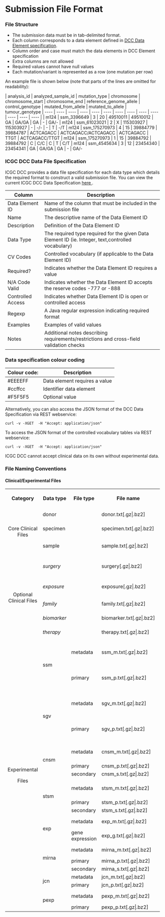 # Submission File Format

### File Structure

* The submission data must be in tab-delimited format.
* Each column corresponds to a data element defined in [DCC Data Element specification][1].
* Column order and case must match the data elements in DCC Element specification
* Extra columns are not allowed
* Required values cannot have null values
* Each mutation/variant is represented as a row (one mutation per row)

An example file is shown below (note that parts of the lines are omitted for readability):

| analysis_id | analyzed_sample_id | mutation_type | chromosome | chromosome_start | chromosome_end | reference_genome_allele | control_genotype | mutated_from_allele | mutated_to_allele | tumour_genotype
| ---- | ---- | ---- | ---- | ---- | ---- | ---- | ---- | ---- | ---- | ---- | ---- | ---- |
| m124  |  ssm_3396649   |  3 | 20 | 49510011    |    49510012 | GA     |   GA/GA  |   GA | - | GA/-
| m124  |  ssm_61023021  |  2 | X | 115303927    |   115303927 | -     |    -/-   |    - | T | -/T
| m124  |  ssm_175270973 |  4 | 15 | 39884779    |    39884787 | ACTCAGACC | ACTCAGACC/ACTCAGACC | ACTCAGACC | TTGT | ACTCAGACC/TTGT
| m124  |  ssm_175270973 |  1 | 15 | 39884792    |   39884792 | C | C/C |    C | T | C/T
| m124  |  ssm_4545634   |  3 | 12 | 23454340    |    23454341 | GA    |    GA/GA  |   GA | - | GA/-

### ICGC DCC Data File Specification

ICGC DCC provides a data file specification for each data type which details the required format to construct a valid submission file. You can view the current ICGC DCC Data Specification [here ][1].

| Column |  Description |
| ---- | ---- |
| Data Element ID |  Name of the column that must be included in the submission file |
| Name |  The descriptive name of the Data Element ID |
| Description |  Definition of the Data Element ID |
| Data Type |  The required type required for the given Data Element ID (ie. Integer, text,controlled vocabulary) |
| CV Codes |  Controlled vocabulary (if applicable to the Data Element ID) |
| Required? |  Indicates whether the Data Element ID requires a value |
| N/A Code Valid |  Indicates whether the Data Element ID accepts the reserve codes -777 or -888 |
| Controlled Access |  Indicates whether Data Element ID is open or controlled access |
| Regexp |  A Java regular expression indicating required format |
| Examples |  Examples of valid values |
| Notes |  Additional notes describing requirements/restrictions and cross-field validation checks |

### Data specification colour coding

| Colour code: |  Description |
| ---- | ---- |
| #EEEEFF |  Data element requires a value |
| #ccffcc |  Identifier data element |
| #F5F5F5 |  Optional value |

Alternatively, you can also access the JSON format of the DCC Data Specification via REST webservice:

```shell
curl -v -XGET  -H "Accept: application/json"
```

To access the JSON format of the controlled vocabulary tables via REST webservice:

```shell
curl -v -XGET  -H "Accept: application/json"
```

ICGC DCC cannot accept clinical data on its own without experimental data.

### File Naming Conventions

#### Clinical/Experimental Files

<table class="confluenceTable">
<tbody>
<tr>
<th colspan="1" class="confluenceTh">Category</th>
<th colspan="1" class="confluenceTh">Data type</th>
<th colspan="1" class="confluenceTh">File type</th>
<th colspan="1" class="confluenceTh">File name</th>
<th colspan="1" class="confluenceTh">
<p><strong>Description</strong></p>
</th>
</tr>
<tr>
<td rowspan="3" class="confluenceTd">
<p style="text-align: center;"></p>
<p style="text-align: center;">Core Clinical Files</p>
</td>
<td class="highlight-blue confluenceTd" colspan="1" data-highlight-colour="blue">donor</td>
<td class="highlight-blue confluenceTd" colspan="1" data-highlight-colour="blue"> </td>
<td class="highlight-blue confluenceTd" colspan="1" data-highlight-colour="blue">donor.txt[.gz|.bz2]</td>
<td class="highlight-blue confluenceTd" colspan="1" data-highlight-colour="blue">Donor information</td>
</tr>
<tr>
<td colspan="1" class="confluenceTd">specimen</td>
<td colspan="1" class="confluenceTd"> </td>
<td colspan="1" class="confluenceTd">specimen.txt[.gz|.bz2]</td>
<td colspan="1" class="confluenceTd">Specimen information</td>
</tr>
<tr>
<td class="highlight-blue confluenceTd" colspan="1" data-highlight-colour="blue">sample</td>
<td class="highlight-blue confluenceTd" colspan="1" data-highlight-colour="blue"> </td>
<td class="highlight-blue confluenceTd" colspan="1" data-highlight-colour="blue">sample.txt[.gz|.bz2]</td>
<td class="highlight-blue confluenceTd" colspan="1" data-highlight-colour="blue">Analyzed sample information</td>
</tr>
<tr>
<td rowspan="5" class="confluenceTd">
<p style="text-align: center;">Optional Clinical Files</p>
</td>
<td colspan="1" class="confluenceTd"><em>surgery</em></td>
<td colspan="1" class="confluenceTd"> </td>
<td colspan="1" class="confluenceTd">surgery[.gz|.bz2]</td>
<td colspan="1" class="confluenceTd"><em>Donor surgery information</em></td>
</tr>
<tr>
<td class="highlight-blue confluenceTd" colspan="1" data-highlight-colour="blue"><em>exposure</em></td>
<td class="highlight-blue confluenceTd" colspan="1" data-highlight-colour="blue"> </td>
<td class="highlight-blue confluenceTd" colspan="1" data-highlight-colour="blue">exposure[.gz|.bz2]</td>
<td class="highlight-blue confluenceTd" colspan="1" data-highlight-colour="blue"><em>Donor environmental exposure</em></td>
</tr>
<tr>
<td colspan="1" class="confluenceTd"><em>family</em></td>
<td colspan="1" class="confluenceTd"> </td>
<td colspan="1" class="confluenceTd">family.txt[.gz|.bz2]</td>
<td colspan="1" class="confluenceTd"><em>Donor family history</em></td>
</tr>
<tr>
<td class="highlight-blue confluenceTd" colspan="1" data-highlight-colour="blue"><em>biomarker</em></td>
<td class="highlight-blue confluenceTd" colspan="1" data-highlight-colour="blue"> </td>
<td class="highlight-blue confluenceTd" colspan="1" data-highlight-colour="blue">biomarker.txt[.gz|.bz2]</td>
<td class="highlight-blue confluenceTd" colspan="1" data-highlight-colour="blue"><em>Donor biomarkers</em></td>
</tr>
<tr>
<td colspan="1" class="confluenceTd"><em>therapy</em></td>
<td colspan="1" class="confluenceTd"> </td>
<td colspan="1" class="confluenceTd">therapy.txt[.gz|.bz2]</td>
<td colspan="1" class="confluenceTd"><em>Donor therapy</em></td>
</tr>
<tr>
<td rowspan="20" class="confluenceTd">
<p style="text-align: center;"></p>
<p style="text-align: center;"></p>
<p style="text-align: center;"></p>
<p style="text-align: center;"></p>
<p style="text-align: center;"></p>
<p style="text-align: center;"></p>
<p style="text-align: center;"></p>
<p style="text-align: center;"></p>
<p style="text-align: center;"></p>
<p style="text-align: center;">Experimental</p>
<p style="text-align: center;">Files</p>
<p></p>
</td>
<td class="highlight-blue confluenceTd" data-highlight-colour="blue" rowspan="2">ssm</td>
<td class="highlight-blue confluenceTd" colspan="1" data-highlight-colour="blue">metadata</td>
<td class="highlight-blue confluenceTd" colspan="1" data-highlight-colour="blue">ssm_m.txt[.gz|.bz2]</td>
<td class="highlight-blue confluenceTd" data-highlight-colour="blue" rowspan="2">Simple somatic mutations including single base substitutions and indels of ≤200 bp</td>
</tr>
<tr>
<td class="highlight-blue confluenceTd" colspan="1" data-highlight-colour="blue">primary</td>
<td class="highlight-blue confluenceTd" colspan="1" data-highlight-colour="blue"><span>ssm_p.txt[.gz|.bz2]</span></td>
</tr>
<tr>
<td rowspan="2" class="confluenceTd">sgv</td>
<td colspan="1" class="confluenceTd"><span>metadata</span></td>
<td colspan="1" class="confluenceTd">sgv_m.txt[.gz|.bz2]</td>
<td rowspan="2" class="confluenceTd">Simple germline variations including single base substitutions and indels of ≤200 bp</td>
</tr>
<tr>
<td colspan="1" class="confluenceTd"><span>primary</span></td>
<td colspan="1" class="confluenceTd"><span>sgv_p.txt[.gz|.bz2]</span></td>
</tr>
<tr>
<td class="highlight-blue confluenceTd" data-highlight-colour="blue" rowspan="3">cnsm</td>
<td>metadata</td>
<td>cnsm_m.txt[.gz|.bz2]</td>
<td>Copy number somatic mutations</td>
</tr>
<tr>
<td>primary</td>
<td>cnsm_p.txt[.gz|.bz2]</td>
</tr>
<tr>
<td>secondary</td>
<td>cnsm_s.txt[.gz|.bz2]</td>
</tr>
<tr>
<td rowspan="3">stsm</td>
<td>metadata</td>
<td>stsm_m.txt[.gz|.bz2]</td>
<td>Structural somatic mutations</td>
</tr>
<tr>
<td>primary</td>
<td>stsm_p.txt[.gz|.bz2]</td>
</tr>
<tr>
<td>secondary</td>
<td>stsm_s.txt[.gz|.bz2]</td>
</tr>
<tr>
<td rowspan="2">exp</td>
<td>metadata</td>
<td>exp_m.txt[.gz|.bz2]</td>
<td>Gene expression</td>
</tr>
<tr>
<td>gene expression</td>
<td>exp_g.txt[.gz|.bz2]</td>
</tr>
<tr></tr>
<td rowspan="3">mirna</td>
<td>metadata</td>
<td>mirna_m.txt[.gz|.bz2]</td>
<td>miRNA expression</td>
</tr>
<tr>
<td>primary</td>
<td>mirna_p.txt[.gz|.bz2]</td>
</tr>
<tr>
<td>secondary</td>
<td>mirna_s.txt[.gz|.bz2]</td>
</tr>
<tr>
<td rowspan="2">jcn</td>
<td>metadata</td>
<td>jcn_m.txt[.gz|.bz2]</td>
<td>Exon junction</td>
</tr>
<tr>
<td>primary</td>
<td>jcn_p.txt[.gz|.bz2]</td>
</tr>
<tr>
<td rowspan="2">pexp</td>
<td>metadata</td>
<td>pexp_m.txt[.gz|.bz2]</td>
<td>Protein expression</td>
</tr>
<tr>
<td>primary</td>
<td>pexp_p.txt[.gz|.bz2]</td>
</tr>
</tbody></table>

[1]: /dictionary/release-17.md
